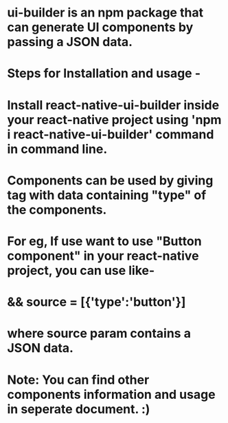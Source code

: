 # ui-builder is an npm package that can generate UI components by passing a JSON data.
# Steps for Installation and usage -
# Install react-native-ui-builder inside your react-native project using 'npm i react-native-ui-builder' command in command line.
# Components can be used by giving <UiBuilder> tag with data containing "type" of the components.
# For eg, If use want to use "Button component" in your react-native project, you can use like-                                         
# <UiBuilder source= {source} /> && source = [{'type':'button'}]
# where source param contains a JSON data.



# Note: You can find other components information and usage in seperate document. :)
